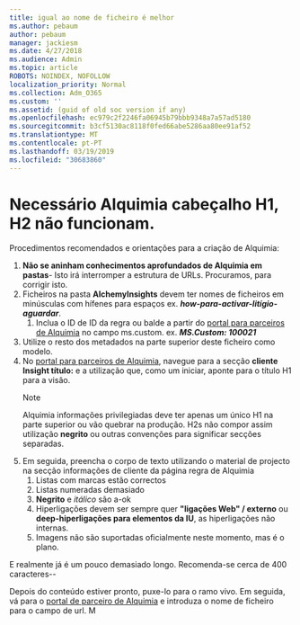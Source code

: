 ```yaml
---
title: igual ao nome de ficheiro é melhor
ms.author: pebaum
author: pebaum
manager: jackiesm
ms.date: 4/27/2018
ms.audience: Admin
ms.topic: article
ROBOTS: NOINDEX, NOFOLLOW
localization_priority: Normal
ms.collection: Adm_O365
ms.custom: ''
ms.assetid: (guid of old soc version if any)
ms.openlocfilehash: ec979c2f2246fa06945b79bbb9348a7a57ad5180
ms.sourcegitcommit: b3cf5130ac8118f0fed66abe5286aa80ee91af52
ms.translationtype: MT
ms.contentlocale: pt-PT
ms.lasthandoff: 03/19/2019
ms.locfileid: "30683860"
---
```

# <a name="required-alchemy-header-h1-h2s-dont-work"></a>Necessário Alquimia cabeçalho H1, H2 não funcionam.
Procedimentos recomendados e orientações para a criação de Alquimia:

1. **Não se aninham conhecimentos aprofundados de Alquimia em pastas**- Isto irá interromper a estrutura de URLs. Procuramos, para corrigir isto.
1. Ficheiros na pasta **AlchemyInsights** devem ter nomes de ficheiros em minúsculas com hífenes para espaços ex. ***how-para-activar-litígio-aguardar***.
    1. Inclua o ID de ID da regra ou balde a partir do [portal para parceiros de Alquimia](https://alchemyportal.azurewebsites.net) no campo ms.custom. ex. ***MS.Custom: 100021***
1. Utilize o resto dos metadados na parte superior deste ficheiro como modelo.
1. No [portal para parceiros de Alquimia](https://alchemyportal.azurewebsites.net), navegue para a secção **cliente Insight título:** e a utilização que, como um iniciar, aponte para o título H1 para a visão. 
    > [!NOTE]
    > Alquimia informações privilegiadas deve ter apenas um único H1 na parte superior ou vão quebrar na produção. H2s não compor assim utilização **negrito** ou outras convenções para significar secções separadas.
1. Em seguida, preencha o corpo de texto utilizando o material de projecto na secção informações de cliente da página regra de Alquimia
    1. Listas com marcas estão correctos
    1. Listas numeradas demasiado
    1. **Negrito** e *itálico* são a-ok
    1. Hiperligações devem ser sempre quer **"ligações Web" / externo** ou **deep-hiperligações para elementos da IU**, as hiperligações não internas.
    1. Imagens não são suportadas oficialmente neste momento, mas é o plano.

E realmente já é um pouco demasiado longo. Recomenda-se cerca de 400 caracteres--

Depois do conteúdo estiver pronto, puxe-lo para o ramo vivo. Em seguida, vá para o [portal de parceiro de Alquimia](https://alchemyportal.azurewebsites.net) e introduza o nome de ficheiro para o campo de url. M